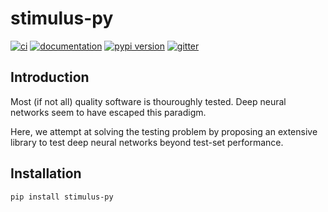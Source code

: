 # stimulus-py

[![ci](https://github.com/mathysgrapotte/stimulus-py/workflows/ci/badge.svg)](https://github.com/mathysgrapotte/stimulus-py/actions?query=workflow%3Aci)
[![documentation](https://img.shields.io/badge/docs-mkdocs-708FCC.svg?style=flat)](https://mathysgrapotte.github.io/stimulus-py/)
[![pypi version](https://img.shields.io/pypi/v/stimulus-py.svg)](https://pypi.org/project/stimulus-py/)
[![gitter](https://badges.gitter.im/join%20chat.svg)](https://app.gitter.im/#/room/#stimulus-py:gitter.im)

## Introduction

Most (if not all) quality software is thouroughly tested. Deep neural networks seem to have escaped this paradigm. 

Here, we attempt at solving the testing problem by proposing an extensive library to test deep neural networks beyond test-set performance. 



## Installation

```bash
pip install stimulus-py
```


